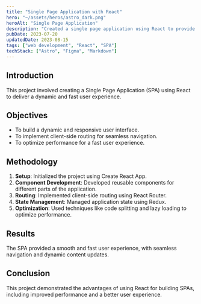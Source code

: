 ```yaml
---
title: "Single Page Application with React"
hero: "~/assets/heros/astro_dark.png"
heroAlt: "Single Page Application"
description: "Created a single page application using React to provide a dynamic and fast user experience."
pubDate: 2023-07-20
updatedDate: 2023-08-15
tags: ["web development", "React", "SPA"]
techStack: ["Astro", "Figma", "Markdown"]
---
```


## Introduction
This project involved creating a Single Page Application (SPA) using React to deliver a dynamic and fast user experience.

## Objectives
- To build a dynamic and responsive user interface.
- To implement client-side routing for seamless navigation.
- To optimize performance for a fast user experience.

## Methodology
1. **Setup**: Initialized the project using Create React App.
2. **Component Development**: Developed reusable components for different parts of the application.
3. **Routing**: Implemented client-side routing using React Router.
4. **State Management**: Managed application state using Redux.
5. **Optimization**: Used techniques like code splitting and lazy loading to optimize performance.

## Results
The SPA provided a smooth and fast user experience, with seamless navigation and dynamic content updates.

## Conclusion
This project demonstrated the advantages of using React for building SPAs, including improved performance and a better user experience.
